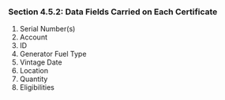 ### Section 4.5.2: Data Fields Carried on Each Certificate

1. Serial Number(s)
2. Account
3. ID
4. Generator Fuel Type
5. Vintage Date
6. Location
7. Quantity
8. Eligibilities
